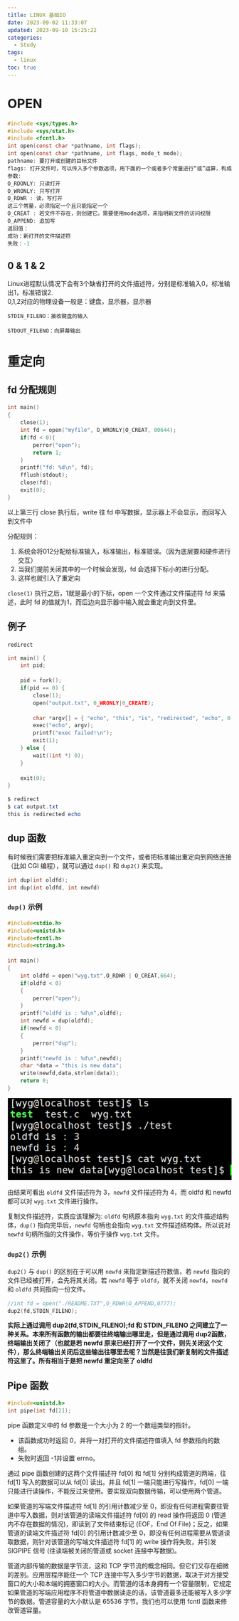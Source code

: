 ```yaml
---
title: LINUX 基础IO
date: 2023-09-02 11:33:07
updated: 2023-09-10 15:25:22
categories:
  - Study
tags:
  - linux
toc: true
---
```


# OPEN

```c
#include <sys/types.h>
#include <sys/stat.h>
#include <fcntl.h>
int open(const char *pathname, int flags);
int open(const char *pathname, int flags, mode_t mode);
pathname: 要打开或创建的目标文件
flags: 打开文件时，可以传入多个参数选项，用下面的一个或者多个常量进行“或”运算，构成flags。
参数:
O_RDONLY: 只读打开
O_WRONLY: 只写打开
O_RDWR : 读，写打开
这三个常量，必须指定一个且只能指定一个
O_CREAT : 若文件不存在，则创建它。需要使用mode选项，来指明新文件的访问权限
O_APPEND: 追加写
返回值：
成功：新打开的文件描述符
失败：-1
```

## 0 & 1 & 2

Linux进程默认情况下会有3个缺省打开的文件描述符，分别是标准输入0，标准输出1，标准错误2.  
0,1,2对应的物理设备一般是：键盘，显示器，显示器

```
STDIN_FILENO：接收键盘的输入

STDOUT_FILENO：向屏幕输出
```

# 重定向

## fd 分配规则

```c
int main()
{
	close(1);
	int fd = open("myfile", O_WRONLY|O_CREAT, 00644);
	if(fd < 0){
		perror("open");
		return 1;
	}
	printf("fd: %d\n", fd);
	fflush(stdout);
	close(fd);
	exit(0);
}

```

以上第三行 close 执行后，write 往 fd 中写数据，显示器上不会显示，而回写入到文件中

分配规则：
1. 系统会将012分配给标准输入，标准输出，标准错误。（因为底层要和硬件进行交互）  
2. 当我们提前关闭其中的一个时候会发现，fd 会选择下标小的进行分配。  
3. 这样也就引入了重定向

`close(1)` 执行之后，1就是最小的下标，open 一个文件通过文件描述符 fd 来描述，此时 fd 的值就为1，而后边向显示器中输入就会重定向到文件里。

## 例子

`redirect`

```c
int main() {
	int pid;

	pid = fork();
	if(pid == 0) {
		close(1);
		open("output.txt", 0_WRONLY|0_CREATE);

		char *argv[] = { "echo", "this", "is", "redirected", "echo", 0 }; // 0 表示到达结尾
		exec("echo", argv);
		printf("exec failed!\n");
		exit(1);
	} else {
		wait((int *) 0);
	}

	exit(0);
}
```

```powershell
$ redirect
$ cat output.txt
this is redirected echo
```

## dup 函数

有时候我们需要把标准输入重定向到一个文件，或者把标准输出重定向到网络连接（比如 CGI 编程），就可以通过 `dup()` 和 `dup2()` 来实现。

```c
int dup(int oldfd);
int dup(int oldfd, int newfd)
```

### `dup()` 示例

```c
#include<stdio.h>
#include<unistd.h>
#include<fcntl.h>
#include<string.h>

int main()
{
    int oldfd = open("wyg.txt",O_RDWR | O_CREAT,664);
    if(oldfd < 0)
    {
        perror("open");
    }
    printf("oldfd is : %d\n",oldfd);
    int newfd = dup(oldfd);
    if(newfd < 0)
    {
        perror("dup");
    }
    printf("newfd is : %d\n",newfd);
    char *data = "this is new data";
    write(newfd,data,strlen(data));
    return 0;
}
```

![](../../../../static/curriculum/MIT6.S081/dup().png)

由结果可看出 `oldfd` 文件描述符为 3，`newfd` 文件描述符为 4，而 oldfd 和 newfd 都可以对 `wyg.txt` 文件进行操作。

复制文件描述符，实质应该理解为: `oldfd` 句柄原本指向 `wyg.txt` 的文件描述结构体，`dup()` 指向完毕后，`newfd` 句柄也会指向 `wyg.txt` 文件描述结构体。所以说对 `newfd` 句柄所指的文件操作，等价于操作 `wyg.txt` 文件。

### `dup2()` 示例

`dup2()` 与 `dup()` 的区别在于可以用 `newfd` 来指定新描述符数值，若 `newfd` 指向的文件已经被打开，会先将其关闭。若 `newfd` 等于 `oldfd`，就不关闭 `newfd`，`newfd` 和 `oldfd` 共同指向一份文件。

```c
//int fd = open("./README.TXT",O_RDWR|O_APPEND,0777);
dup2(fd,STDIN_FILENO);
```

**实际上通过调用 dup2(fd,STDIN_FILENO);fd 和 STDIN_FILENO 之间建立了一种关系。本来所有函数的输出都要往终端输出哪里走，但是通过调用 dup2函数，终端输出关闭了（也就是若 newfd 原来已经打开了一个文件，则先关闭这个文件），那么终端输出关闭后这些输出往哪里去呢？当然是往我们新复制的文件描述符这里了。所有相当于是把 newfd 重定向至了 oldfd**

## Pipe 函数

``` c
#include<unistd.h>
int pipe(int fd[2]);
```

pipe 函数定义中的 fd 参数是一个大小为 2 的一个数组类型的指针。
- 该函数成功时返回 0，并将一对打开的文件描述符值填入 fd 参数指向的数组。
- 失败时返回 -1并设置 errno。

通过 pipe 函数创建的这两个文件描述符 fd[0] 和 fd[1] 分别构成管道的两端，往 fd[1] 写入的数据可以从 fd[0] 读出。并且 fd[1] 一端只能进行写操作，fd[0] 一端只能进行读操作，不能反过来使用。要实现双向数据传输，可以使用两个管道。

如果管道的写端文件描述符 fd[1] 的引用计数减少至 0，即没有任何进程需要往管道中写入数据，则对该管道的读端文件描述符 fd[0] 的 read 操作将返回 0 (管道内不存在数据的情况)，即读到了文件结束标记 (EOF，End Of File)；反之，如果管道的读端文件描述符 fd[0] 的引用计数减少至 0，即没有任何进程需要从管道读取数据，则针对该管道的写端文件描述符 fd[1] 的 write 操作将失败，并引发 SIGPIPE 信号 (往读端被关闭的管道或 socket 连接中写数据)。

管道内部传输的数据是字节流，这和 TCP 字节流的概念相同。但它们又存在细微的差别。应用层程序能往一个 TCP 连接中写入多少字节的数据，取决于对方接受窗口的大小和本端的拥塞窗口的大小。而管道的话本身拥有一个容量限制，它规定如果管道的写端应用程序不将管道中数据读走的话，该管道最多还能被写入多少字节的数据。管道容量的大小默认是 65536 字节。我们也可以使用 fcntl 函数来修改管道容量。